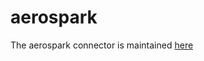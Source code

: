 # aerospark

The aerospark connector is maintained [here](https://github.com/sasha-polev/aerospark)
